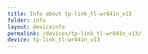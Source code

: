 ```yaml
---
title: Info about tp-link_tl-wr841n_v13
folder: info
layout: deviceinfo
permalink: /devices/tp-link_tl-wr841n_v13/
device: tp-link_tl-wr841n_v13
---
```

